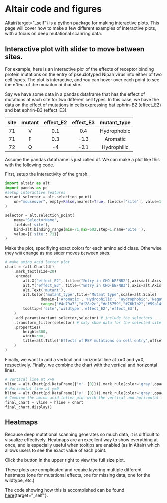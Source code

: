 # Altair code and figures

[Altair](https://altair-viz.github.io/){target="_self"} is a python package for making interactive plots. This page will cover how to make a few different examples of interactive plots, with a focus on deep mutational scanning data. 


## Interactive plot with slider to move between sites.
For example, here is an interactive plot of the effects of receptor binding protein mutations on the entry of pseudotyped Nipah virus into either of two cell types. The plot is interactive, and you can hover over each point to see the effect of the mutation at that site.


<Altair :showShadow="false" :spec-url="'htmls/entry_letter_plot_slider.html'"></Altair>

Say we have some data in a pandas dataframe that has the effect of mutations at each site for two different cell types. In this case, we have the data on the effect of mutations in cells expressing bat ephrin-B2 (effect_E2) and bat ephrin-B3 (effect_E3).

|     site      |    mutant     | effect_E2 | effect_E3 | mutant_type |
| :-------------: | :-----------: | :------:|:-----:|:-----:|
| 71      | V | 0.1  | 0.4  | Hydrophobic|
| 71      |   F    |   0.3  | -1.3| Aromatic|
| 72 |   Q    |    -4  | -2.1| Hydrophilic|


Assume the pandas dataframe is just called df. We can make a plot like this with the following code.

First, setup the interactivity of the graph.
```python
import altair as alt
import pandas as pd
#setup interactive features
variant_selector = alt.selection_point(
    on="mouseover", empty=False,nearest=True, fields=['site'], value=1
)

selector = alt.selection_point(
    name="SelectorName",
    fields=['site'],
    bind=alt.binding_range(min=71,max=602,step=1,name='Site '),
    value=[{'site': 71}]
)
```
Make the plot, specifiying exact colors for each amino acid class. Otherwise they will change as the slider moves between sites. 
```python
# make amino acid letter plot
chart = (alt.Chart(df)
    .mark_text(size=20)
    .encode(
        alt.X("effect_E2", title=("Entry in CHO-bEFNB2"),axis=alt.Axis(tickCount=4),scale=alt.Scale(domain=[-4,1])),
        alt.Y("effect_E3", title=("Entry in CHO-bEFNB3"),axis=alt.Axis(tickCount=4),scale=alt.Scale(domain=[-4,1])),
        alt.Text('mutant'),
        alt.Color('mutant_type',title='Mutant type',scale=alt.Scale(
                domain=['Aromatic', 'Hydrophilic', 'Hydrophobic','Negative', 'Positive', 'Special'],
                range=["#4e79a7","#f28e2c","#e15759","#76b7b2","#59a14f","#edc949"])),
        tooltip=['site','wildtype','effect_E2','effect_E3'],  
    )
    .add_params(variant_selector,selector) # include the selectors
    .transform_filter(selector) # only show data for the selected site
    .properties(
        height=300,
        width=300,
        title=alt.Title('Effects of RBP mutations on cell entry',offset=30,subtitle='Use slider to see individual mutations at each site')
    )
)
```
Finally, we want to add a vertical and horizontal line at x=0 and y=0, respectively. Finally, we combine the chart with the vertical and horizontal lines.
```python
# Vertical line at x=0
vline = alt.Chart(pd.DataFrame({'x': [0]})).mark_rule(color='gray',opacity=0.5,strokeDash=[2,4]).encode(x='x:Q')
# Horizontal line at y=0
hline = alt.Chart(pd.DataFrame({'y': [0]})).mark_rule(color='gray',opacity=0.5,strokeDash=[2,4]).encode(y='y:Q')
# Combine the amino acid letter plot with the vertical and horizontal lines
final_chart = vline + hline + chart
final_chart.display()
```

## Heatmaps
Because deep mutational scanning generates so much data, it is difficult to visualize effectively. Heatmaps are an excellent way to show everything at once, and is especially useful when tooltips are enabled (as in Altair) which allows users to see the exact value of each point.

Click the button in the upper right to view the full size plot.
<Altair :showShadow="true" :spec-url="'htmls/E3_entry_heatmap.html'"></Altair>

These plots are complicated and require layering multiple different heatmaps (one for mutational effects, one for missing data, one for the wildtype, etc.)

The code showing how this is accomplished can be found [here](/htmls/plot_heatmaps.html){target="_self"}.